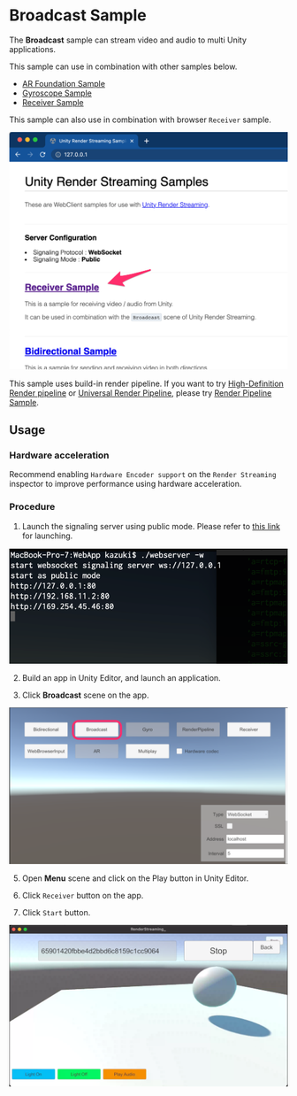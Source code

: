 # Broadcast Sample

The **Broadcast** sample can stream video and audio to multi Unity applications.

This sample can use in combination with other samples below.

- [AR Foundation Sample](sample-arfoundation.md)
- [Gyroscope Sample](sample-gyroscope.md)
- [Receiver Sample](sample-receiver.md)

This sample can also use in combination with browser `Receiver` sample.

![Select receiver sample on browser](images/select_receiver_sample_on_browser.png)

This sample uses build-in render pipeline. If you want to try [High-Definition Render pipeline](https://docs.unity3d.com/Packages/com.unity.render-pipelines.universal@latest) or [Universal Render Pipeline](https://docs.unity3d.com/Packages/com.unity.render-pipelines.universal@latest), please try [Render Pipeline Sample](sample-renderpipeline.md).

## Usage

### Hardware acceleration

Recommend enabling `Hardware Encoder support` on the `Render Streaming` inspector to improve performance using hardware acceleration.

### Procedure

1) Launch the signaling server using public mode. Please refer to [this link](webapp.md) for launching.

![Launch web server](images/launch_webserver_public_mode.png)

2) Build an app in Unity Editor, and launch an application.

3) Click **Broadcast** scene on the app.

![Open Broadcast scene](images/open_broadcast_scene.png)

5) Open **Menu** scene and click on the Play button in Unity Editor.

6) Click `Receiver` button on the app.

7) Click `Start` button.

![Play receiver scene](images/play_sample_receiver.png)

